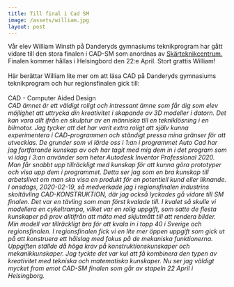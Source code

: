 ```yaml
---
title: Till final i Cad SM
image: /assets/william.jpg
layout: post
---
```


Vår elev William Winsth på Danderyds gymnasiums teknikprogram har gått vidare till den stora finalen i CAD-SM som anordnas av [Skärteknikcentrum.](https://sktc.se/)
Finalen kommer hållas i Helsingbord den 22:e April. Stort grattis William!<br>
<br>
Här berättar William lite mer om att läsa CAD på Danderyds gymnasiums teknikprogram och hur regionsfinalen gick till:<br>
<br>
CAD - Computer Aided Design<br>
<i>CAD ämnet är ett väldigt roligt och intressant ämne som får dig som elev möjlighet att uttrycka din kreativitet i skapande av 3D modeller i datorn. Det kan vara allt ifrån en skulptur av en människa till en tekniklösning i en bilmotor. 
Jag tycker att det har varit extra roligt att själv kunna experimentera i CAD-programmen och ständigt pressa mina gränser för att utvecklas. De grunder som vi lärde oss i 1:an i programmet Auto Cad har jag fortfarande kunskap av och har tagit med mig dem in i det program som vi idag i 3:an använder som heter Autodesk Inventor Professional 2020. Man får snabbt upp tillräckligt med kunskap för att kunna göra prototyper och visa upp dem i programmet. Detta ser jag som en bra kunskap till arbetslivet om man ska visa en produkt för en potentiell kund eller liknande.
I onsdags, 2020-02-19, så medverkade jag i regionsfinalen industrins skoltävling CAD-KONSTRUKTION, där jag också lyckades gå vidare till SM finalen. Det var en tävling som man först kvalade till. I kvalet så skulle vi modellera en cykeltrampa, vilket var en rolig uppgift, som satte de flesta kunskaper på prov alltifrån att mäta med skjutmått till att rendera bilder. Min modell var tillräckligt bra för att kvala in i topp 40 i Sverige och regionsfinalen. I regionsfinalen fick vi en lite mer öppen uppgift som gick ut på att konstruera ett hålslag med fokus på de mekaniska funktionerna. Uppgiften ställde då höga krav på konstruktionskunskaper och mekanikkunskaper. Jag tyckte det var kul att få kombinera den typen av kreativitet med tekniska och matematiska kunskaper. Nu ser jag väldigt mycket fram emot CAD-SM finalen som går av stapeln 22 April i Helsingborg.</i>

